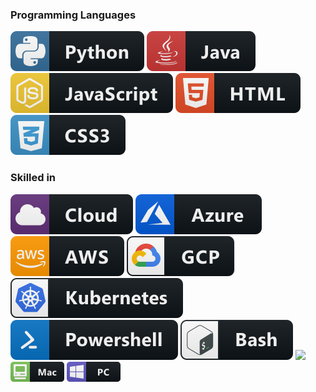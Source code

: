 ### Programming Languages
<p>
 <img src="https://github.com/MikeCodesDotNET/ColoredBadges/blob/master/svg/dev/languages/python.svg" />
 <img src="https://github.com/MikeCodesDotNET/ColoredBadges/blob/master/svg/dev/languages/java.svg" />
 <img src="https://github.com/MikeCodesDotNET/ColoredBadges/blob/master/svg/dev/languages/js.svg" />
 <img src="https://github.com/MikeCodesDotNET/ColoredBadges/blob/master/svg/dev/languages/html.svg" />
 <img src="https://github.com/MikeCodesDotNET/ColoredBadges/blob/master/svg/dev/languages/css3.svg" />
  
</p>

### Skilled in

<p> 
  <img src="https://github.com/MikeCodesDotNET/ColoredBadges/blob/master/svg/dev/misc/cloud.svg" />
  <img src="https://github.com/MikeCodesDotNET/ColoredBadges/blob/master/svg/dev/services/azure.svg" />
  <img src="https://github.com/MikeCodesDotNET/ColoredBadges/blob/master/svg/dev/services/aws.svg" />
  <img src= https://github.com/MikeCodesDotNET/ColoredBadges/blob/master/svg/dev/services/gcp.svg/>
  <img src="https://github.com/MikeCodesDotNET/ColoredBadges/blob/master/svg/dev/services/kubernetes.svg" />
  <img src="https://github.com/MikeCodesDotNET/ColoredBadges/blob/master/svg/dev/tools/powershell.svg" />
  <img src="https://github.com/MikeCodesDotNET/ColoredBadges/blob/master/svg/dev/tools/bash.svg" />
  <img src="https://github.com/MikeCodesDotNET/ColoredBadges/blob/master/png/devices/cisco.png" />
  <img src="https://github.com/MikeCodesDotNET/ColoredBadges/blob/master/png/devices/mac.png" />
  <img src="https://github.com/MikeCodesDotNET/ColoredBadges/blob/master/png/devices/pc.png" />
 
</p>
